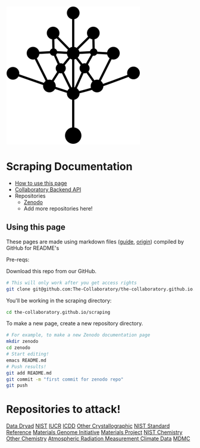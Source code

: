 ![](../semanticsearch/logo.svg)

# Scraping Documentation



- [How to use this page](#using-this-page)
- [Collaboratory Backend API](backend/README.md)
- Repositories
    - [Zenodo](zenodo/README.md)
    - Add more repositories here!

## Using this page
These pages are made using markdown files ([guide](https://commonmark.org/help/), [origin](https://daringfireball.net/projects/markdown/)) compiled by GitHub for README's

Pre-reqs:

Download this repo from our GitHub.
```sh
# This will only work after you get access rights
git clone git@github.com:The-Collaboratory/the-collaboratory.github.io.git
```

You'll be working in the scraping directory:
```sh
cd the-collaboratory.github.io/scraping
```

To make a new page, create a new repository directory.
```sh
# For example, to make a new Zenodo documentation page
mkdir zenodo
cd zenodo
# Start editing!
emacs README.md
# Push results!
git add README.md
git commit -m "first commit for zenodo repo"
git push
```

# Repositories to attack!

[Data Dryad](https://datadryad.org/stash)
[NIST](https://data.nist.gov/sdp/#/)
[IUCR](https://www.iucr.org/resources/data/databases)
[ICDD](https://www.icdd.com/)
[Other Crystallographic](https://en.wikipedia.org/wiki/Crystallographic_database#External_links)
[NIST Standard Reference](https://www.nist.gov/srd/nist-standard-reference-database-3)
[Materials Genome Initiative](https://www.mgi.gov/)
[Materials Project](https://www.materialsproject.org/)
[NIST Chemistry](https://webbook.nist.gov/chemistry/)
[Other Chemistry](https://en.wikipedia.org/wiki/List_of_chemical_databases)
[Atmospheric Radiation Measurement Climate Data](https://adc.arm.gov/armlogin/login.jsp)
[MDMC](https://www.grantadesign.com/industry/collaborations/consortia/mdmc/)